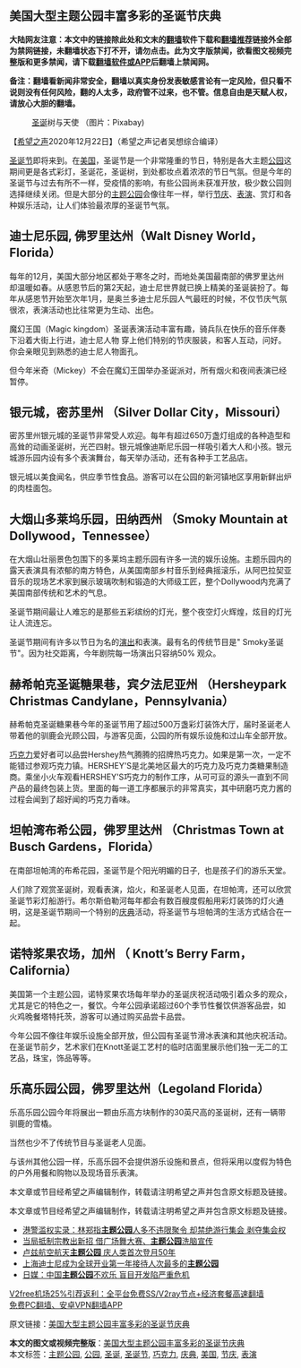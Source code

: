  <h2>美国大型主题公园丰富多彩的圣诞节庆典</h2> <p class="notice"><b>大陆网友注意：本文中的链接除此处和文末的<a href="https://github.com/bannedbook/fanqiang" >翻墙</a>软件下载和<a href="https://github.com/killgcd/justmysocks/blob/master/README.md">翻墙推荐</a>链接外全部为禁网链接，未翻墙状态下打不开，请勿点击。此为文字版禁闻，欲看图文视频完整版和更多禁闻，请下载<a href="https://github.com/bannedbook/fanqiang">翻墙软件或APP</a>后翻墙上禁闻网。</p><p>备注：翻墙看新闻非常安全，翻墙以真实身份发表敏感言论有一定风险，但只看不说则没有任何风险，翻的人太多，政府管不过来，也不管。信息自由是天赋人权，请放心大胆的翻墙。</b></p>  <div class="entry"> <figure><figcaption><a href="https://www.bannedbook.org/bnews/tag/%E5%9C%A3%E8%AF%9E/" class="st_tag internal_tag" rel="tag" title="标签 圣诞 下的日志">圣诞</a>树与天使 （图片：Pixabay)</figcaption></figure> <p>【<span class='wp_keywordlink_affiliate'><a href="https://www.soundofhope.org" title="希望之声" target="_blank">希望之声</a></span>2020年12月22日】（希望之声记者吴想综合编译）</p> <p><a href="https://www.bannedbook.org/bnews/tag/%e5%9c%a3%e8%af%9e%e8%8a%82/" class="st_tag internal_tag" rel="tag" title="标签 圣诞节 下的日志">圣诞节</a>即将来到。在<a href="https://www.bannedbook.org/bnews/tag/%e7%be%8e%e5%9b%bd/" class="st_tag internal_tag" rel="tag" title="标签 美国 下的日志">美国</a>，圣诞节是一个非常隆重的节日，特别是各大主题<a href="https://www.bannedbook.org/bnews/tag/%e5%85%ac%e5%9b%ad/" class="st_tag internal_tag" rel="tag" title="标签 公园 下的日志">公园</a>这期间更是各式彩灯，圣诞花，圣诞树，到处都妆点着浓浓的节日气氛。但是今年的圣诞节与过去有所不一样，受疫情的影响，有些公园尚未获准开放，极少数公园则选择继续关闭。但是大部分的<a href="https://www.bannedbook.org/bnews/tag/%E4%B8%BB%E9%A2%98%E5%85%AC%E5%9B%AD/" class="st_tag internal_tag" rel="tag" title="标签 主题公园 下的日志">主题公园</a>会像往年一样，举行<a href="https://www.bannedbook.org/bnews/tag/%E8%8A%82%E5%BA%86/" class="st_tag internal_tag" rel="tag" title="标签 节庆 下的日志">节庆</a>、<a href="https://www.bannedbook.org/bnews/tag/%E8%A1%A8%E6%BC%94/" class="st_tag internal_tag" rel="tag" title="标签 表演 下的日志">表演</a>、赏灯和各种娱乐活动，让人们体验最浓厚的圣诞节气氛。</p> <h2>迪士尼乐园, 佛罗里达州（Walt Disney World，Florida）</h2> <p></p> <p>每年的12月，美国大部分地区都处于寒冬之时，而地处美国最南部的佛罗里达州却温暖如春。从感恩节后的第2天起，迪士尼世界就已换上精美的圣诞装扮了。每年从感恩节开始至次年1月，是奥兰多迪士尼乐园人气最旺的时候，不仅节庆气氛很浓，表演活动也比往常更为生动、出色。</p> <p></p> <p>魔幻王国（Magic kingdom）圣诞表演活动丰富有趣，骑兵队在快乐的音乐伴奏下沿着大街上行进，迪士尼人物 穿上他们特别的节庆服装，和客人互动，问好。你会亲眼见到熟悉的迪士尼人物面孔。</p> <p></p> <p>但今年米奇（Mickey）不会在魔幻王国举办圣诞派对，所有烟火和夜间表演已经暂停。</p> <h2>银元城，密苏里州 （Silver Dollar City，Missouri）</h2> <p></p> <p>密苏里州银元城的圣诞节非常受人欢迎。每年有超过650万盏灯组成的各种造型和高耸的动画圣诞树，光芒四射。银元城像迪斯尼乐园一样吸引着大人和小孩。银元城游乐园内设有多个表演舞台，每天举办活动，还有各种手工艺品店。</p>  <p></p> <p>银元城以美食闻名，供应季节性食品。游客可以在公园的新河镇地区享用新鲜出炉的肉桂面包。</p> <h2>大烟山多莱坞乐园，田纳西州 （Smoky Mountain at Dollywood，Tennessee）</h2> <p></p> <p>在大烟山壮丽景色包围下的多莱坞主题乐园有许多一流的娱乐设施。主题乐园内的露天表演具有浓郁的南方特色，从美国南部乡村音乐到经典摇滚乐，从阿巴拉契亚音乐的现场艺术家到展示玻璃吹制和锻造的大师级工匠，整个Dollywood内充满了美国南部传统和艺术的气息。</p> <p></p> <p>圣诞节期间最让人难忘的是那些五彩缤纷的灯光，整个夜空灯火辉煌，炫目的灯光让人流连忘。</p> <p></p> <p>圣诞节期间有许多以节日为名的<span class='wp_keywordlink_affiliate'><a href="https://zh-cn.shenyunperformingarts.org/" title="演出" target="_blank">演出</a></span>和表演。最有名的传统节目是&quot; Smoky圣诞节&quot;。因为社交距离，今年剧院每一场演出只容纳50% 观众。</p> <h2>赫希帕克圣诞糖果巷，宾夕法尼亚州 （Hersheypark Christmas Candylane，Pennsylvania）</h2> <p></p> <p>赫希帕克圣诞糖果巷今年的圣诞节用了超过500万盏彩灯装饰大厅，届时圣诞老人带着他的驯鹿会光顾公园，与游客见面，公园的所有娱乐设施和过山车全部开放。</p>  <p></p> <p><a href="https://www.bannedbook.org/bnews/tag/%E5%B7%A7%E5%85%8B%E5%8A%9B/" class="st_tag internal_tag" rel="tag" title="标签 巧克力 下的日志">巧克力</a>爱好者可以品尝Hershey热气腾腾的招牌热巧克力。如果是第一次，一定不能错过参观巧克力镇。HERSHEY&#x27;S是北美地区最大的巧克力及巧克力类糖果制造商。乘坐小火车观看HERSHEY&#x27;S巧克力的制作工序，从可可豆的源头一直到不同产品的最终包装上货。里面的每一道工序都展示的非常真实，其中研磨巧克力酱的过程会闻到了超好闻的巧克力香味。</p> <p></p> <h2>坦帕湾布希公园，佛罗里达州 （Christmas Town at Busch Gardens，Florida）</h2> <p></p> <p>在南部坦帕湾的布希花园，圣诞节是个阳光明媚的日子,  也是孩子们的游乐天堂。</p> <p></p> <p>人们除了观赏圣诞树，观看表演，焰火，和圣诞老人见面，在坦帕湾，还可以欣赏圣诞节彩灯船游行。希尔斯伯勒河每年都会有数百艘度假船用彩灯装饰的灯火通明，这是圣诞节期间一个特别的<a href="https://www.bannedbook.org/bnews/tag/%E5%BA%86%E5%85%B8/" class="st_tag internal_tag" rel="tag" title="标签 庆典 下的日志">庆典</a>活动，将圣诞节与坦帕湾的生活方式结合在一起。</p> <p></p> <p></p> <h2>诺特浆果农场，加州 （ Knott’s Berry Farm，California）</h2> <p></p>  <p>美国第一个主题公园，诺特浆果农场每年举办的圣诞庆祝活动吸引着众多的观众，尤其是它的特色之一，餐饮。今年公园承诺超过60个季节性餐饮供游客品尝，如火鸡晚餐塔特托茨，游客可以通过购买品尝卡品尝。</p> <p></p> <p>今年公园不像往年娱乐设施全部开放，但公园有圣诞节滑冰表演和其他庆祝活动。在圣诞节前夕，艺术家们在Knott圣诞工艺村的临时店面里展示他们独一无二的工艺品，珠宝，饰品等等。</p> <p></p> <h2>乐高乐园公园，佛罗里达州（Legoland Florida）</h2> <p></p> <p>乐高乐园公园今年将展出一颗由乐高方块制作的30英尺高的圣诞树，还有一辆带驯鹿的雪橇。</p> <p></p> <p>当然也少不了传统节目与圣诞老人见面。</p> <p></p> <p>与该州其他公园一样，乐高乐园不会提供游乐设施和景点，但将采用以度假为特色的户外用餐和购物以及现场音乐表演。</p>  <p>本文章或节目经希望之声编辑制作，转载请注明希望之声并包含原文标题及链接。</p> <p>本文章或节目经希望之声编辑制作，转载请注明希望之声并包含原文标题及链接。</p> <ul class='op-related-articles' title='相关阅读'> <li><a href='https://www.bannedbook.org/bnews/cnnews/hknews/20200611/1343343.html' target='_blank'>港警滥权实录：林郑指<b>主题公园</b>人多不违限聚令 却禁绝游行集会 剥夺集会权</a></li> <li><a href='https://www.bannedbook.org/bnews/headline/20190526/1133850.html' target='_blank'>当局抵制宗教出新招 借广场舞大赛、<b>主题公园</b>洗脑宣传</a></li> <li><a href='https://www.bannedbook.org/bnews/baitai/20190506/1123908.html' target='_blank'>卢兹航空航天<b>主题公园</b> 庆人类首次登月50年</a></li> <li><a href='https://www.bannedbook.org/bnews/worldnews/20180613/956933.html' target='_blank'>上海迪士尼成为全球开业第一年接待人次最多的<b>主题公园</b></a></li> <li><a href='https://www.bannedbook.org/bnews/finance/20180606/953715.html' target='_blank'>日媒：中国<b>主题公园</b>不欢乐 盲目开发陷严重危机</a></li> </ul> <p class="texttj"> <a href="https://www.bannedbook.org/forum23/topic22702.html" target="_blank">V2free机场25%引荐返利：全平台免费SS/V2ray节点+经济套餐高速翻墙</a><br/> <a href="https://github.com/bannedbook/fanqiang/wiki/%E7%A6%81%E9%97%BB%E7%BD%91%E5%AE%89%E5%8D%93%E7%BF%BB%E5%A2%99%E6%96%B0%E9%97%BBAPP" target="_blank">免费PC翻墙、安卓VPN翻墙APP</a></p><p>原文链接：<a class="src_link"  href="https://www.soundofhope.org/post/454504" target="_blank">美国大型主题公园丰富多彩的圣诞节庆典</a></p><a name='sharetosocial'></a>       <div><b>本文的图文或视频完整版</b>：<a href='https://www.bannedbook.org/bnews/comments/20201222/1453024.html'>美国大型主题公园丰富多彩的圣诞节庆典</a></div>  </div><!--END ENTRY--> <div class="postfooter"> <div>本文标签：<a href="https://www.bannedbook.org/bnews/tag/%E4%B8%BB%E9%A2%98%E5%85%AC%E5%9B%AD/" rel="tag">主题公园</a>, <a href="https://www.bannedbook.org/bnews/tag/%e5%85%ac%e5%9b%ad/" rel="tag">公园</a>, <a href="https://www.bannedbook.org/bnews/tag/%E5%9C%A3%E8%AF%9E/" rel="tag">圣诞</a>, <a href="https://www.bannedbook.org/bnews/tag/%e5%9c%a3%e8%af%9e%e8%8a%82/" rel="tag">圣诞节</a>, <a href="https://www.bannedbook.org/bnews/tag/%E5%B7%A7%E5%85%8B%E5%8A%9B/" rel="tag">巧克力</a>, <a href="https://www.bannedbook.org/bnews/tag/%E5%BA%86%E5%85%B8/" rel="tag">庆典</a>, <a href="https://www.bannedbook.org/bnews/tag/%e7%be%8e%e5%9b%bd/" rel="tag">美国</a>, <a href="https://www.bannedbook.org/bnews/tag/%E8%8A%82%E5%BA%86/" rel="tag">节庆</a>, <a href="https://www.bannedbook.org/bnews/tag/%E8%A1%A8%E6%BC%94/" rel="tag">表演</a></div>  </div><!--END POSTFOOTER--> 